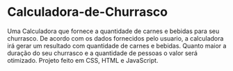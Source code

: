 # Calculadora-de-Churrasco
Uma Calculadora que fornece a quantidade de carnes e bebidas para seu churrasco.
De acordo com os dados fornecidos pelo usuario, a calculadora irá gerar um resultado com quantidade de carnes e bebidas.
Quanto maior a duração do seu churrasco e a quantidade de pessoas o valor será otimizado.
Projeto feito em CSS, HTML e JavaScript.

